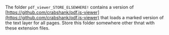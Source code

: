 The folder `pdf_viewer_STORE_ELSEWHERE!` contains a version of [https://github.com/crabshank/pdf.js-viewer](https://github.com/crabshank/pdf.js-viewer) that loads a marked version of the text layer for all pages. Store this folder somewhere other thnat with these extension files.
